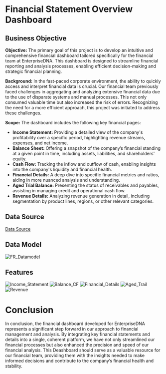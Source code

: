 # Financial Statement Overview Dashboard

## Business Objective

**Objective:** The primary goal of this project is to develop an intuitive and comprehensive financial dashboard tailored specifically for the financial team at EnterpriseDNA. This dashboard is designed to streamline financial reporting and analysis processes, enabling efficient decision-making and strategic financial planning.

**Background:** In the fast-paced corporate environment, the ability to quickly access and interpret financial data is crucial. Our financial team previously faced challenges in aggregating and analyzing extensive financial data due to the use of disparate systems and manual processes. This not only consumed valuable time but also increased the risk of errors. Recognizing the need for a more efficient approach, this project was initiated to address these challenges.

**Scope:**
The dashboard includes the following key financial pages:

- **Income Statement:** Providing a detailed view of the company's profitability over a specific period, highlighting revenue streams, expenses, and net income.
- **Balance Sheet:** Offering a snapshot of the company’s financial standing at a given point in time, including assets, liabilities, and shareholders' equity.
- **Cash Flow:** Tracking the inflow and outflow of cash, enabling insights into the company's liquidity and financial health.
- **Financial Details:** A deep dive into specific financial metrics and ratios, aiding in more nuanced analysis and understanding.
- **Aged Trial Balance:** Presenting the status of receivables and payables, assisting in managing credit and operational cash flow.
- **Revenue Details:** Analyzing revenue generation in detail, including segmentation by product lines, regions, or other relevant categories.


## Data Source
[Data Source]()

## Data Model
![FR_Datamodel](https://github.com/NumberHumanoid/Financial_Report/assets/149428916/7b677406-cc43-4780-8d5a-b8adec677f55)


## Features
![Income_Statement](https://github.com/NumberHumanoid/Financial_Report/assets/149428916/be3489a3-140a-4ab8-84a9-7c7211c2167a)
![Balance_CF](https://github.com/NumberHumanoid/Financial_Report/assets/149428916/7a3bb030-f78a-4cd2-87fb-50e41b281a0a)
![Financial_Details](https://github.com/NumberHumanoid/Financial_Report/assets/149428916/6c5d244f-9a4c-41a8-b95d-972686e9cb8c)
![Aged_Trail](https://github.com/NumberHumanoid/Financial_Report/assets/149428916/40211c55-a59f-4dc2-a644-0203a5d6f3c4)
![Revenue](https://github.com/NumberHumanoid/Financial_Report/assets/149428916/6af48716-1b50-4630-91f0-6ecf921123a8)

# Conclusion
In conclusion, the financial dashboard developed for EnterpriseDNA represents a significant step forward in our approach to financial management and analysis. By integrating key financial statements and details into a single, coherent platform, we have not only streamlined our financial processes but also enhanced the precision and speed of our financial analysis. This Deashboard should serve as a valuable resource for our financial team, providing them with the insights needed to make informed decisions and contribute to the company’s financial health and stability.
